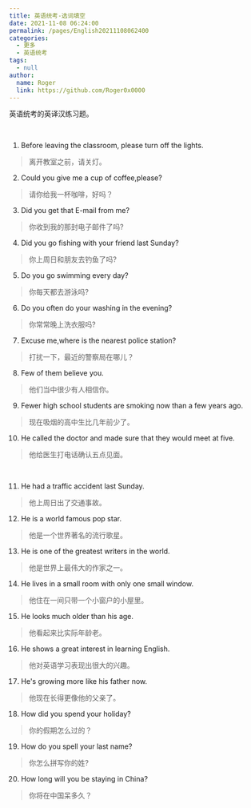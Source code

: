 ```yaml
---
title: 英语统考-选词填空
date: 2021-11-08 06:24:00
permalink: /pages/English20211108062400
categories: 
  - 更多
  - 英语统考
tags: 
  - null
author: 
  name: Roger
  link: https://github.com/Roger0x0000
---
```


英语统考的英译汉练习题。

<!-- more -->

</br>

1. Before leaving the classroom, please turn off the lights.
> 离开教室之前，请关灯。

2. Could you give me a cup of coffee,please?
> 请你给我一杯咖啡，好吗？

3. Did you get that E-mail from me?
> 你收到我的那封电子邮件了吗?

4. Did you go fishing with your friend last Sunday?
> 你上周日和朋友去钓鱼了吗?

5. Do you go swimming every day?
> 你每天都去游泳吗?

6. Do you often do your washing in the evening?
> 你常常晚上洗衣服吗?

7. Excuse me,where is the nearest police station?
> 打扰一下，最近的警察局在哪儿？

8. Few of them believe you.
> 他们当中很少有人相信你。

9. Fewer high school students are smoking now than a few years ago.
> 现在吸烟的高中生比几年前少了。

10. He called the doctor and made sure that they would meet at five.  
> 他给医生打电话确认五点见面。

</br>

11. He had a traffic accident last Sunday.
> 他上周日出了交通事故。

12. He is a world famous pop star.
> 他是一个世界著名的流行歌星。

13. He is one of the greatest writers in the world.
> 他是世界上最伟大的作家之一。

14. He lives in a small room with only one small window.
> 他住在一间只带一个小窗户的小屋里。

15. He looks much older than his age.
> 他看起来比实际年龄老。

16. He shows a great interest in learning English.
> 他对英语学习表现出很大的兴趣。

17. He's growing more like his father now.
> 他现在长得更像他的父亲了。

18. How did you spend your holiday?
> 你的假期怎么过的？

19. How do you spell your last name?
> 你怎么拼写你的姓?

20. How long will you be staying in China?
> 你将在中国呆多久？

</br>


</br>


</br>


</br>


</br>


</br>


</br>

</br>